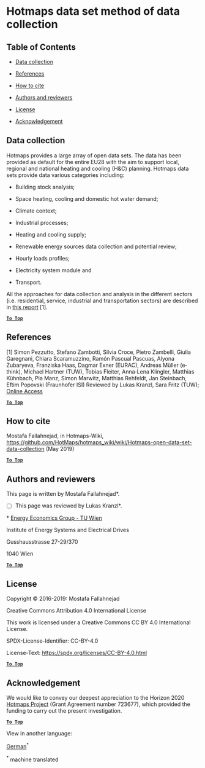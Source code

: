 <h1>Hotmaps data set method of data collection</h1>



## Table of Contents



* [Data collection](#data-collection)

* [References](#references)

* [How to cite](#how-to-cite)

* [Authors and reviewers](#authors-and-reviewers)

* [License](#license)

* [Acknowledgement](#acknowledgement)





## Data collection

Hotmaps provides a large array of open data sets. The data has been provided as default for the entire EU28 with the aim to support local, regional and national heating and cooling (H&amp;C) planning. Hotmaps data sets provide data various categories including:



* Building stock analysis;

* Space heating, cooling and domestic hot water demand;

* Climate context;

* Industrial processes;

* Heating and cooling supply;

* Renewable energy sources data collection and potential review;

* Hourly loads profiles;

* Electricity system module and

* Transport.



All the approaches for data collection and analysis in the different sectors (i.e. residential, service, industrial and transportation sectors) are described in [this report](https://www.hotmaps-project.eu/wp-content/uploads/2018/03/D2.3-Hotmaps_for-upload_revised-final_.pdf) [1].





[**`To Top`**](#table-of-contents)



## References

[1] Simon Pezzutto, Stefano Zambotti, Silvia Croce, Pietro Zambelli, Giulia Garegnani, Chiara Scaramuzzino, Ramón Pascual Pascuas, Alyona Zubaryeva, Franziska Haas, Dagmar Exner (EURAC), Andreas Müller (e‐think), Michael Hartner (TUW), Tobias Fleiter, Anna‐Lena Klingler, Matthias Kühnbach, Pia Manz, Simon Marwitz, Matthias Rehfeldt, Jan Steinbach, Eftim Popovski (Fraunhofer ISI) Reviewed by Lukas Kranzl, Sara Fritz (TUW); [Online Access](https://www.hotmaps-project.eu/wp-content/uploads/2018/03/D2.3-Hotmaps_for-upload_revised-final_.pdf)



[**`To Top`**](#table-of-contents)



## How to cite



Mostafa Fallahnejad, in Hotmaps-Wiki, https://github.com/HotMaps/hotmaps_wiki/wiki/Hotmaps-open-data-set-data-collection (May 2019)





[**`To Top`**](#table-of-contents)



## Authors and reviewers



This page is written by Mostafa Fallahnejad\*.



- [ ] This page was reviewed by Lukas Kranzl\*.



\* [Energy Economics Group - TU Wien](https://eeg.tuwien.ac.at/)



Institute of Energy Systems and Electrical Drives



Gusshausstrasse 27-29/370



1040 Wien



[**`To Top`**](#table-of-contents)



## License



Copyright © 2016-2019: Mostafa Fallahnejad



Creative Commons Attribution 4.0 International License



This work is licensed under a Creative Commons CC BY 4.0 International License.



SPDX-License-Identifier: CC-BY-4.0



License-Text: https://spdx.org/licenses/CC-BY-4.0.html



[**`To Top`**](#table-of-contents)



## Acknowledgement



We would like to convey our deepest appreciation to the Horizon 2020 [Hotmaps Project](https://www.hotmaps-project.eu) (Grant Agreement number 723677), which provided the funding to carry out the present investigation.







[**`To Top`**](#table-of-contents)










<!--- THIS IS A SUPER UNIQUE IDENTIFIER -->

View in another language:

 [German](../de/Hotmaps-data-set-method-of-data-collection)<sup>\*</sup> 

<sup>\*</sup> machine translated
